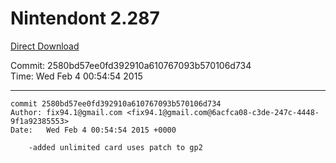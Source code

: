 # Nintendont 2.287
[Direct Download](./Nintendont.zip)

Commit: 2580bd57ee0fd392910a610767093b570106d734  
Time: Wed Feb 4 00:54:54 2015   

-----

```
commit 2580bd57ee0fd392910a610767093b570106d734
Author: fix94.1@gmail.com <fix94.1@gmail.com@6acfca08-c3de-247c-4448-9f1a92385553>
Date:   Wed Feb 4 00:54:54 2015 +0000

    -added unlimited card uses patch to gp2
```

